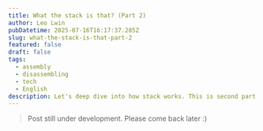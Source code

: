 ```yaml
---
title: What the stack is that? (Part 2)
author: Leo Lwin
pubDatetime: 2025-07-16T16:17:37.285Z
slug: what-the-stack-is-that-part-2
featured: false
draft: false
tags:
  - assembly
  - disassembling
  - tech
  - English
description: Let's deep dive into how stack works. This is second part.
---
```


> Post still under development. Please come back later :) 